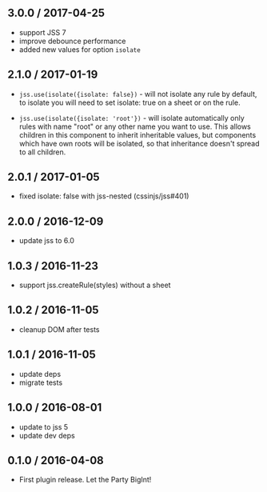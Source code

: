 ## 3.0.0 / 2017-04-25

- support JSS 7
- improve debounce performance
- added new values for option `isolate`

## 2.1.0 / 2017-01-19

- `jss.use(isolate({isolate: false})` - will not isolate any rule by default, to isolate you will need to set isolate: true on a sheet or on the rule.

- `jss.use(isolate({isolate: 'root'})` - will isolate automatically only rules with name "root" or any other name you want to use. This allows children in this component to inherit inheritable values, but components which have own roots will be isolated, so that inheritance doesn't spread to all children.

## 2.0.1 / 2017-01-05

- fixed isolate: false with jss-nested (cssinjs/jss#401)

## 2.0.0 / 2016-12-09

- update jss to 6.0

## 1.0.3 / 2016-11-23

- support jss.createRule(styles) without a sheet

## 1.0.2 / 2016-11-05

- cleanup DOM after tests

## 1.0.1 / 2016-11-05

- update deps
- migrate tests

## 1.0.0 / 2016-08-01

- update to jss 5
- update dev deps

## 0.1.0 / 2016-04-08

- First plugin release. Let the Party BigInt!
